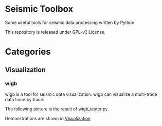 # Seismic Toolbox

Some useful tools for seismic data processing written by Python.

This repository is released under GPL-v3 License.
 
# Categories

## Visualization

### wigb

wigb is a tool for seismic data visualization. wigb can visualize a multi-trace data trace by trace.

The following picture is the result of wigb_tester.py.

Demonstrations are shown in [Visualization](./visualization/README.md)